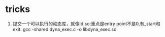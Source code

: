 # tricks

1. 提交一个可以执行的动态库，就像ld.so;重点是entry point不是0,有_start和exit.
gcc -shared dyna_exec.c -o libdyna_exec.so

